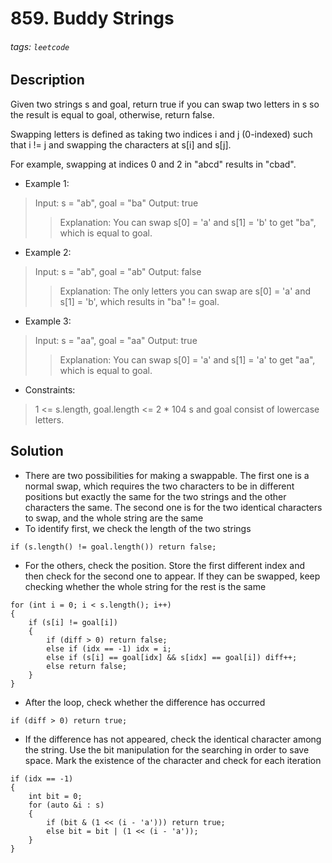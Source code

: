 # 859. Buddy Strings
###### tags: `leetcode`
## Description
Given two strings s and goal, return true if you can swap two letters in s so the result is equal to goal, otherwise, return false.

Swapping letters is defined as taking two indices i and j (0-indexed) such that i != j and swapping the characters at s[i] and s[j].

For example, swapping at indices 0 and 2 in "abcd" results in "cbad".

- Example 1:

>Input: s = "ab", goal = "ba"
Output: true
>>Explanation: You can swap s[0] = 'a' and s[1] = 'b' to get "ba", which is equal to goal.

- Example 2:

>Input: s = "ab", goal = "ab"
Output: false
>>Explanation: The only letters you can swap are s[0] = 'a' and s[1] = 'b', which results in "ba" != goal.

- Example 3:

>Input: s = "aa", goal = "aa"
Output: true
>>Explanation: You can swap s[0] = 'a' and s[1] = 'a' to get "aa", which is equal to goal.

- Constraints:

>1 <= s.length, goal.length <= 2 * 104
s and goal consist of lowercase letters.

## Solution
- There are two possibilities for making a swappable. The first one is a normal swap, which requires the two characters to be in different positions but exactly the same for the two strings and the other characters the same. The second one is for the two identical characters to swap, and the whole string are the same
- To identify first, we check the length of the two strings
```cpp=
if (s.length() != goal.length()) return false;
```
- For the others, check the position. Store the first different index and then check for the second one to appear. If they can be swapped, keep checking whether the whole string for the rest is the same
```cpp=
for (int i = 0; i < s.length(); i++)
{
    if (s[i] != goal[i])
    {
        if (diff > 0) return false;
        else if (idx == -1) idx = i;
        else if (s[i] == goal[idx] && s[idx] == goal[i]) diff++;
        else return false;
    }
}
```
- After the loop, check whether the difference has occurred
```cpp=
if (diff > 0) return true;
```
- If the difference has not appeared, check the identical character among the string. Use the bit manipulation for the searching in order to save space. Mark the existence of the character and check for each iteration
```cpp=
if (idx == -1)
{
    int bit = 0;
    for (auto &i : s)
    {
        if (bit & (1 << (i - 'a'))) return true;
        else bit = bit | (1 << (i - 'a'));
    }
}
```
